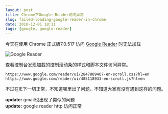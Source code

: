 ```yaml
---
layout: post
title: Chrome下Google Reader访问异常
slug: failed-loading-google-reader-in-chrome
date: 2010-12-01 18:11
tags: [google, google-reader]
---
```


今天在使用 Chrome 正式版7.0.517  访问 [Google Reader][gr] 时无法加载

![Google Reader](http://pic.yupoo.com/greatghoul_v/AFe0yKdt/medium.jpg)

查看控制台发现加载的控制滚动条的样式和脚本文件访问异常。

    https://www.google.com/reader/ui/2847889407-en-scroll.css?hl=en
    https://www.google.com/reader/ui/485118933-en-scroll.js?hl=en

不过在IE下一切正常，不知道哪里出了问题，不知道大家有没有遇到这样的问题。

**update:** gmail也出现了类似的问题  
**update:** google reader http 访问正常

[gr]: https://reader.google.com/
